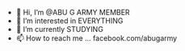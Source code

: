 - 👋 Hi, I’m @ABU G ARMY MEMBER
- 👀 I’m interested in EVERYTHING
- 🌱 I’m currently STUDYING
- 📫 How to reach me ... facebook.com/abugarmy

<!---
abugarmyuploader/abugarmyuploader is a ✨ special ✨ repository because its `README.md` (this file) appears on your GitHub profile.
You can click the Preview link to take a look at your changes.
--->

